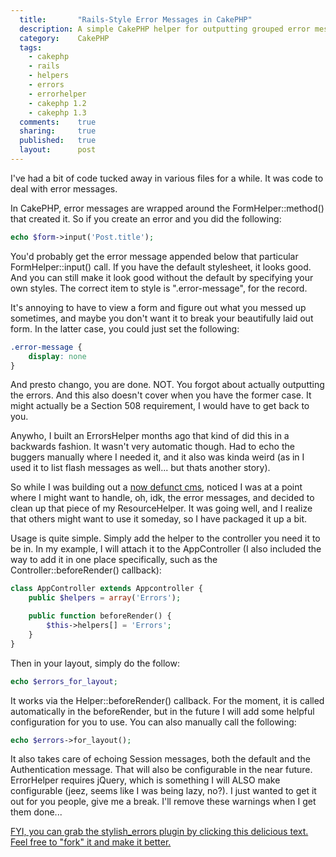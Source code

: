 ```yaml
---
  title:       "Rails-Style Error Messages in CakePHP"
  description: A simple CakePHP helper for outputting grouped error messages as in the Ruby on Rails framework.
  category:    CakePHP
  tags:
    - cakephp
    - rails
    - helpers
    - errors
    - errorhelper
    - cakephp 1.2
    - cakephp 1.3
  comments:    true
  sharing:     true
  published:   true
  layout:      post
---
```


I've had a bit of code tucked away in various files for a while. It was code to deal with error messages.

In CakePHP, error messages are wrapped around the FormHelper::method() that created it. So if you create an error and you did the following:

```php
echo $form->input('Post.title');
```

You'd probably get the error message appended below that particular FormHelper::input() call. If you have the default stylesheet, it looks good. And you can still make it look good without the default by specifying your own styles. The correct item to style is ".error-message", for the record.

It's annoying to have to view a form and figure out what you messed up sometimes, and maybe you don't want it to break your beautifully laid out form. In the latter case, you could just set the following:

```css
.error-message {
    display: none
}
```

And presto chango, you are done. NOT. You forgot about actually outputting the errors. And this also doesn't cover when you have the former case. It might actually be a Section 508 requirement, I would have to get back to you.

Anywho, I built an ErrorsHelper months ago that kind of did this in a backwards fashion. It wasn't very automatic though. Had to echo the buggers manually where I needed it, and it also was kinda weird (as in I used it to list flash messages as well... but thats another story).

So while I was building out a [now defunct cms](http://github.com/josegonzalez/marcyavenue), noticed I was at a point where I might want to handle, oh, idk, the error messages, and decided to clean up that piece of my ResourceHelper. It was going well, and I realize that others might want to use it someday, so I have packaged it up a bit.

Usage is quite simple. Simply add the helper to the controller you need it to be in. In my example, I will attach it to the AppController (I also included the way to add it in one place specifically, such as the Controller::beforeRender() callback):

```php
class AppController extends Appcontroller {
    public $helpers = array('Errors');

    public function beforeRender() {
        $this->helpers[] = 'Errors';
    }
}
```

Then in your layout, simply do the follow:

```php
echo $errors_for_layout;
```

It works via the Helper::beforeRender() callback. For the moment, it is called automatically in the beforeRender, but in the future I will add some helpful configuration for you to use. You can also manually call the following:

```php
echo $errors->for_layout();
```

It also takes care of echoing Session messages, both the default and the Authentication message. That will also be configurable in the near future. ErrorHelper requires jQuery, which is something I will ALSO make configurable (jeez, seems like I was being lazy, no?). I just wanted to get it out for you people, give me a break. I'll remove these warnings when I get them done...


[FYI, you can grab the stylish_errors plugin by clicking this delicious text. Feel free to "fork" it and make it better.](https://github.com/josegonzalez/stylish_errors)
